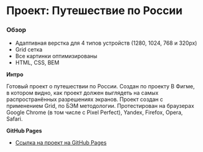 # Проект: Путешествие по России

### Обзор
* Адаптивная верстка для 4 типов устройств (1280, 1024, 768 и 320px)
* Grid сетка
* Все картинки оптимизированы
* HTML, CSS, BEM

**Интро**

Готовый проект о путешествии по России.
Создан по проекту В Фигме, в котором видно, как проект должен выглядеть на самых распространённых разрешениях экранов.
Проект создан с применением Grid, по БЭМ методологии.
Протестирован на браузерах Google Chrome (в том числе с Pixel Perfect), Yandex, Firefox, Opera, Safari.

**GitHub Pages**

* [Ссылка на проект на  GitHub Pages](https://dimanpmgit.github.io/russian-travel/)
